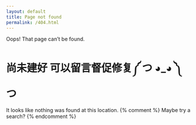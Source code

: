 ```yaml
---
layout: default
title: Page not found
permalink: /404.html
---
```

Oops! That page can’t be found.

尚未建好 可以留言督促修复༼ つ ◕_◕ ༽つ
=============================== 
It looks like nothing was found at this location.
{% comment %} Maybe try a search? {% endcomment %}
